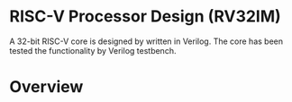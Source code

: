 # RISC-V Processor Design (RV32IM)
A 32-bit RISC-V core is designed by written in Verilog.
The core has been tested the functionality by Verilog testbench.

# Overview
